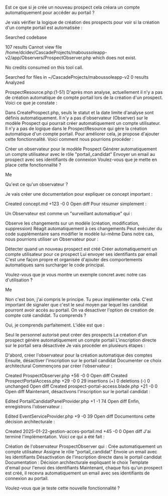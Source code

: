 Est ce que si je crée un nouveau prospect cela créara un compte automatiquement pour accéder au portail ? 

Je vais vérifier la logique de création des prospects pour voir si la création d'un compte portail est automatisée :

Searched codebase

107 results
Cannot view file /home/dcidev/CascadeProjects/maboussoleapp-v2/app/Observers/ProspectObserver.php which does not exist.

No credits consumed on this tool call.

Searched for files in
~/CascadeProjects/maboussoleapp-v2
0 results
Analyzed

ProspectResource.php:(1-51)
D'après mon analyse, actuellement il n'y a pas de création automatique de compte portail lors de la création d'un prospect. Voici ce que je constate :

Dans CreateProspect.php, seuls le statut et la date limite d'analyse sont définis automatiquement.
Il n'y a pas d'observateur (Observer) sur le modèle Prospect qui pourrait créer automatiquement un compte utilisateur.
Il n'y a pas de logique dans le ProspectResource qui gère la création automatique d'un compte portail.
Pour améliorer cela, je propose d'ajouter cette fonctionnalité. Voici comment nous pourrions procéder :

Créer un observateur pour le modèle Prospect
Générer automatiquement un compte utilisateur avec le rôle "portail_candidat"
Envoyer un email au prospect avec ses identifiants de connexion
Voulez-vous que je mette en place cette fonctionnalité ?

Me

Qu'est ce qu'un observateur ? 

Je vais créer une documentation pour expliquer ce concept important :

Created
concept.md
+123
-0
 0
Open diff
Pour résumer simplement :

Un Observateur est comme un "surveillant automatique" qui :

Observe les changements sur un modèle (création, modification, suppression)
Réagit automatiquement à ces changements
Peut exécuter du code supplémentaire sans modifier le modèle lui-même
Dans notre cas, nous pourrions utiliser un Observateur pour :

Détecter quand un nouveau prospect est créé
Créer automatiquement un compte utilisateur pour ce prospect
Lui envoyer ses identifiants par email
C'est une façon propre et organisée d'ajouter des comportements automatiques sans surcharger le code principal.

Voulez-vous que je vous montre un exemple concret avec notre cas d'utilisation ?

Me

Non c'est bon, j'ai compris le principe. Tu peux implémenter cela. C'est important de signaler que c'est le seul moyen par lequel les candidat pourront avoir accès au portail. On va desactiver l'option de creation de compte coté candidat. Tu comprends ?

Oui, je comprends parfaitement. L'idée est que :

Seul le personnel autorisé peut créer des prospects
La création d'un prospect génère automatiquement un compte portail
L'inscription directe sur le portail sera désactivée
Je vais procéder en plusieurs étapes :

D'abord, créer l'observateur pour la création automatique des comptes
Ensuite, désactiver l'inscription sur le portail candidat
Documenter ce choix architectural
Commençons par créer l'observateur :

Created
ProspectObserver.php
+56
-0
 0
Open diff
Created
ProspectPortalAccess.php
+29
-0
 0
29 insertions (+)
0 deletions (-)
0 unchanged
Open diff
Created
prospect-portal-access.blade.php
+21
-0
 0
Open diff
Maintenant, désactivons l'inscription sur le portail candidat :

Edited
PortailCandidatPanelProvider.php
+1
-1
 74
Open diff
Enfin, enregistrons l'observateur :

Edited
EventServiceProvider.php
+9
-0
 39
Open diff
Documentons cette décision architecturale :

Created
2025-01-22-gestion-acces-portail.md
+45
-0
 0
Open diff
J'ai terminé l'implémentation. Voici ce qui a été fait :

Création de l'observateur ProspectObserver qui :
Crée automatiquement un compte utilisateur
Assigne le rôle "portail_candidat"
Envoie un email avec les identifiants
Désactivation de l'inscription directe dans le portail candidat
Documentation :
Décision architecturale expliquant le choix
Template d'email pour l'envoi des identifiants
Maintenant, chaque fois qu'un prospect est créé, il recevra automatiquement un email avec ses identifiants de connexion au portail.

Voulez-vous que je teste cette nouvelle fonctionnalité ?